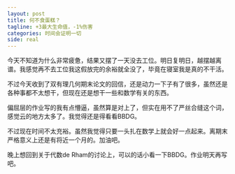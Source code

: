 ```yaml
---
layout: post
title: 何不食蛋糕？
tagline: +3最大生命值，-1%伤害
categories: 时间会证明一切
side: real
---
```


今天不知道为什么非常疲惫，结果又摆了一天没去工位。明日复明日，越摆越离谱。我感觉再不去工位我这假放完的余裕就全没了，毕竟在寝室我是真的不干活。

不过今天收到了双有理几何期末论文的回信，还是动力一下子有了很多，虽然还是各种事都不太想干，但现在还是想干一些和数学有关的东西。

偏屈层的作业写的我有点懵逼，虽然算是对上了，但实在用不了严丝合缝这个词，感觉云的地方太多了。我觉得还是得看看BBDG。

不过现在时间不太充裕。虽然我觉得只要一头扎在数学上就会好一点起来。离期末严格意义上还是有将近一个月的。加油吧。

晚上想回到关于代数de Rham的讨论上，可以的话小看一下BBDG。作业明天再写吧。